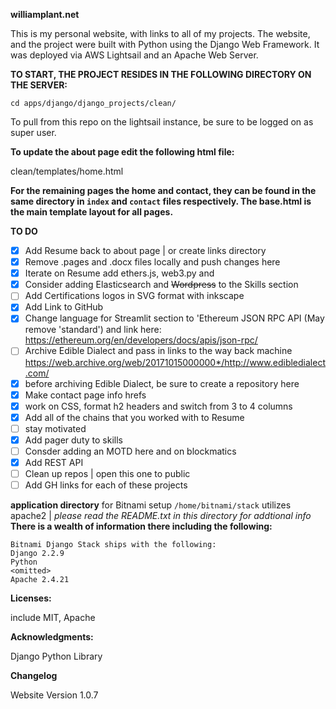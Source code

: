 **williamplant.net**

This is my personal website, with links to all of my projects. The website, and the project were  built with Python using the Django Web Framework. It was deployed via AWS Lightsail and an Apache Web Server.

**TO START, THE PROJECT RESIDES IN THE FOLLOWING DIRECTORY ON THE SERVER:**

`cd apps/django/django_projects/clean/`

To pull from this repo on the lightsail instance, be sure to be logged on as super user. 

**To update the about page edit the following html file:**

clean/templates/home.html

**For the remaining pages the home and contact, they can be found in the  
same directory in `index` and `contact` files respectively. The 
base.html is the main template layout for all pages.**

**TO DO**
- [x] Add Resume back to about page | or create links directory
- [x] Remove .pages and .docx files locally and push changes here
- [x] Iterate on Resume add ethers.js, web3.py and
- [x] Consider adding Elasticsearch and ~~Wordpress~~ to the Skills section
- [ ] Add Certifications logos in SVG format with inkscape
- [x] Add Link to GitHub
- [x] Change language for Streamlit section to 'Ethereum JSON RPC API (May remove 'standard') and link here: https://ethereum.org/en/developers/docs/apis/json-rpc/
- [ ] Archive Edible Dialect and pass in links to the way back machine https://web.archive.org/web/20171015000000*/http://www.edibledialect.com/
- [x] before archiving Edible Dialect, be sure to create a repository here
- [x] Make contact page info hrefs
- [x] work on CSS, format h2 headers and switch from 3 to 4 columns
- [x] Add all of the chains that you worked with to Resume
- [ ] stay motivated
- [x] Add pager duty to skills
- [ ] Consder adding an MOTD here and on blockmatics
- [x] Add REST API
- [ ] Clean up repos | open this one to public
- [ ] Add GH links for each of these projects

**application directory** for Bitnami setup `/home/bitnami/stack` utilizes apache2 |
*please read the README.txt in this directory for addtional info*
**There is a wealth of information there including the following:**
```
Bitnami Django Stack ships with the following:
Django 2.2.9
Python
<omitted>
Apache 2.4.21
```

**Licenses:** 
 
 include MIT, Apache

 **Acknowledgments:**
 
Django Python Library 

**Changelog**

Website Version 1.0.7


